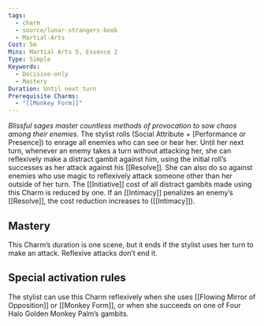 ```yaml
---
tags:
  - charm
  - source/lunar-strangers-book
  - Martial-Arts
Cost: 5m
Mins: Martial Arts 5, Essence 2
Type: Simple
Keywords:
  - Decisive-only
  - Mastery
Duration: Until next turn
Prerequisite Charms:
  - "[[Monkey Form]]"
---
```

*Blissful sages master countless methods of provocation to sow chaos among their enemies.*
The stylist rolls (Social Attribute + [Performance or Presence]) to enrage all enemies who can see or hear her. Until her next turn, whenever an enemy takes a turn without attacking her, she can reflexively make a distract gambit against him, using the initial roll’s successes as her attack against his [[Resolve]]. She can also do so against enemies who use magic to reflexively attack someone other than her outside of her turn.
The [[Initiative]] cost of all distract gambits made using this Charm is reduced by one. If an [[Intimacy]] penalizes an enemy’s [[Resolve]], the cost reduction increases to ([[Intimacy]]).
## Mastery
This Charm’s duration is one scene, but it ends if the stylist uses her turn to make an attack. Reflexive attacks don’t end it.
## Special activation rules
The stylist can use this Charm reflexively when she uses [[Flowing Mirror of Opposition]] or [[Monkey Form]], or when she succeeds on one of Four Halo Golden Monkey Palm’s gambits.